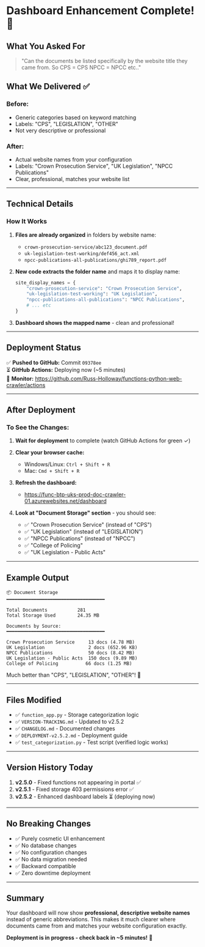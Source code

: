 # Dashboard Enhancement Complete! 🎉

## What You Asked For
> "Can the documents be listed specifically by the website title they came from. So CPS = CPS  NPCC = NPCC etc.."

## What We Delivered ✅

### Before:
- Generic categories based on keyword matching
- Labels: "CPS", "LEGISLATION", "OTHER"
- Not very descriptive or professional

### After:
- Actual website names from your configuration
- Labels: "Crown Prosecution Service", "UK Legislation", "NPCC Publications"
- Clear, professional, matches your website list

---

## Technical Details

### How It Works
1. **Files are already organized** in folders by website name:
   - `crown-prosecution-service/abc123_document.pdf`
   - `uk-legislation-test-working/def456_act.xml`
   - `npcc-publications-all-publications/ghi789_report.pdf`

2. **New code extracts the folder name** and maps it to display name:
   ```python
   site_display_names = {
       "crown-prosecution-service": "Crown Prosecution Service",
       "uk-legislation-test-working": "UK Legislation",
       "npcc-publications-all-publications": "NPCC Publications",
       # ... etc
   }
   ```

3. **Dashboard shows the mapped name** - clean and professional!

---

## Deployment Status

✅ **Pushed to GitHub:** Commit `09378ee`  
⏳ **GitHub Actions:** Deploying now (~5 minutes)  
📍 **Monitor:** https://github.com/Russ-Holloway/functions-python-web-crawler/actions

---

## After Deployment

### To See the Changes:

1. **Wait for deployment** to complete (watch GitHub Actions for green ✓)

2. **Clear your browser cache:**
   - Windows/Linux: `Ctrl + Shift + R`
   - Mac: `Cmd + Shift + R`

3. **Refresh the dashboard:**
   - https://func-btp-uks-prod-doc-crawler-01.azurewebsites.net/dashboard

4. **Look at "Document Storage" section** - you should see:
   - ✅ "Crown Prosecution Service" (instead of "CPS")
   - ✅ "UK Legislation" (instead of "LEGISLATION")
   - ✅ "NPCC Publications" (instead of "NPCC")
   - ✅ "College of Policing"
   - ✅ "UK Legislation - Public Acts"

---

## Example Output

```
📦 Document Storage
━━━━━━━━━━━━━━━━━━━━━━━━━━━━━━━━━━━━

Total Documents           281
Total Storage Used        24.35 MB

Documents by Source:
━━━━━━━━━━━━━━━━━━━━━━━━━━━━━━━━━━━━

Crown Prosecution Service     13 docs (4.78 MB)
UK Legislation                2 docs (652.96 KB)
NPCC Publications             50 docs (8.42 MB)
UK Legislation - Public Acts  150 docs (9.89 MB)
College of Policing          66 docs (1.25 MB)
```

Much better than "CPS", "LEGISLATION", "OTHER"! 🎉

---

## Files Modified

- ✅ `function_app.py` - Storage categorization logic
- ✅ `VERSION-TRACKING.md` - Updated to v2.5.2
- ✅ `CHANGELOG.md` - Documented changes
- ✅ `DEPLOYMENT-v2.5.2.md` - Deployment guide
- ✅ `test_categorization.py` - Test script (verified logic works)

---

## Version History Today

1. **v2.5.0** - Fixed functions not appearing in portal ✅
2. **v2.5.1** - Fixed storage 403 permissions error ✅
3. **v2.5.2** - Enhanced dashboard labels ⏳ (deploying now)

---

## No Breaking Changes

- ✅ Purely cosmetic UI enhancement
- ✅ No database changes
- ✅ No configuration changes  
- ✅ No data migration needed
- ✅ Backward compatible
- ✅ Zero downtime deployment

---

## Summary

Your dashboard will now show **professional, descriptive website names** instead of generic abbreviations. This makes it much clearer where documents came from and matches your website configuration exactly.

**Deployment is in progress - check back in ~5 minutes!** 🚀

